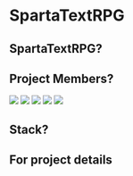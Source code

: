 # SpartaTextRPG

## SpartaTextRPG?



## Project Members?

<a href="https://github.com/wlgns5518"><img src="https://img.shields.io/badge/Github-wlgns5518-blue?logo=github&style=for-the-badge"/></a>
<a href="https://github.com/sskesu"><img src="https://img.shields.io/badge/Github-sskesu-blue?logo=github&style=for-the-badge"/></a>
<a href="https://github.com/oeto2"><img src="https://img.shields.io/badge/Github-oeto2-blue?logo=github&style=for-the-badge"/></a>
<a href="https://github.com/100wodud"><img src="https://img.shields.io/badge/Github-100wodud-blue?logo=github&style=for-the-badge"/></a>
<a href="https://github.com/Leah001025"><img src="https://img.shields.io/badge/Github-Leah001025-blue?logo=github&style=for-the-badge"/></a>


## Stack?


## For project details

